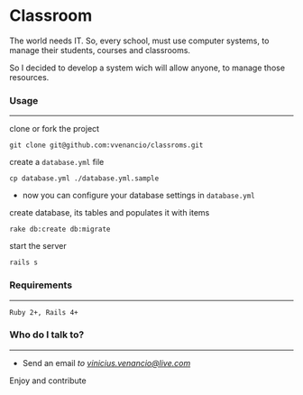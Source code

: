 # Classroom #

The world needs IT. So, every school, must use computer systems, to manage their students, courses and classrooms. 

So I decided to develop a system wich will allow anyone, to manage those resources.

### Usage ###
---

clone or fork the project
```
git clone git@github.com:vvenancio/classroms.git
```

create a `database.yml` file

```
cp database.yml ./database.yml.sample
```

- now you can configure your database settings in `database.yml`

create database, its tables and populates it with items

```
rake db:create db:migrate
```

start the server

```
rails s
```

### Requirements ###
---

```
Ruby 2+, Rails 4+
```

### Who do I talk to? ###
---

* Send an email *to vinicius.venancio@live.com*



Enjoy and contribute